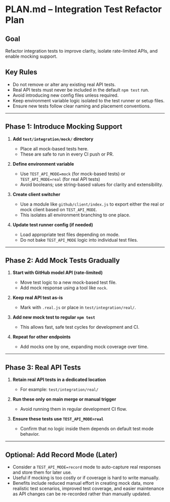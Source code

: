 # PLAN.md – Integration Test Refactor Plan

## Goal

Refactor integration tests to improve clarity, isolate rate-limited APIs, and enable mocking support.

## Key Rules

- Do not remove or alter any existing real API tests.
- Real API tests must never be included in the default `npm test` run.
- Avoid introducing new config files unless required.
- Keep environment variable logic isolated to the test runner or setup files.
- Ensure new tests follow clear naming and placement conventions.

---

## Phase 1: Introduce Mocking Support

1. **Add `test/integration/mock/` directory**
   - Place all mock-based tests here.
   - These are safe to run in every CI push or PR.

2. **Define environment variable**
   - Use `TEST_API_MODE=mock` (for mock-based tests) or `TEST_API_MODE=real` (for real API tests)
   - Avoid booleans; use string-based values for clarity and extensibility.

3. **Create client switcher**
   - Use a module like `github/client/index.js` to export either the real or mock client based on `TEST_API_MODE`.
   - This isolates all environment branching to one place.

4. **Update test runner config (if needed)**
   - Load appropriate test files depending on mode.
   - Do not bake `TEST_API_MODE` logic into individual test files.

---

## Phase 2: Add Mock Tests Gradually

1. **Start with GitHub model API (rate-limited)**
   - Move test logic to a new mock-based test file.
   - Add mock response using a tool like `nock`.

2. **Keep real API test as-is**
   - Mark with `.real.js` or place in `test/integration/real/`.

3. **Add new mock test to regular `npm test`**
   - This allows fast, safe test cycles for development and CI.

4. **Repeat for other endpoints**
   - Add mocks one by one, expanding mock coverage over time.

---

## Phase 3: Real API Tests

1. **Retain real API tests in a dedicated location**
   - For example: `test/integration/real/`

2. **Run these only on main merge or manual trigger**
   - Avoid running them in regular development CI flow.

3. **Ensure these tests use `TEST_API_MODE=real`**
   - Confirm that no logic inside them depends on default test mode behavior.

---

## Optional: Add Record Mode (Later)

- Consider a `TEST_API_MODE=record` mode to auto-capture real responses and store them for later use.
- Useful if mocking is too costly or if coverage is hard to write manually.
- Benefits include reduced manual effort in creating mock data, more realistic test scenarios, improved test coverage, and easier maintenance as API changes can be re-recorded rather than manually updated.
